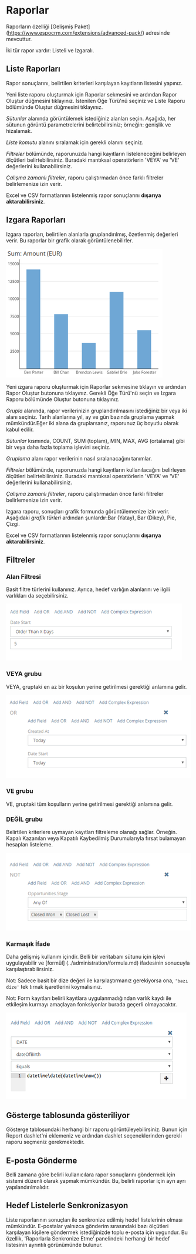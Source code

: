 # Raporlar

Raporların özelliği [Gelişmiş Paket] (https://www.espocrm.com/extensions/advanced-pack/) adresinde mevcuttur.

İki tür rapor vardır: Listeli ve Izgaralı.  

## Liste Raporları

Rapor sonuçlarını, belirtilen kriterleri karşılayan kayıtların listesini yapınız.

Yeni liste raporu oluşturmak için Raporlar sekmesini ve ardından Rapor Oluştur düğmesini tıklayınız. İstenilen Öğe Türü'nü seçiniz ve Liste Raporu bölümünde Oluştur düğmesini tıklayınız.

_Sütunlar_ alanında görüntülemek istediğiniz alanları seçin. Aşağıda, her sütunun görüntü parametrelerini belirtebilirsiniz; örneğin: genişlik ve hizalamak.

_Liste komutu_ alanını sıralamak için gerekli olanını seçiniz. 

_Filtreler_ bölümünde, raporunuzda hangi kayıtların listeleneceğini belirleyen ölçütleri belirtebilirsiniz. Buradaki mantıksal operatörlerin 'VEYA' ve 'VE' değerlerini kullanabilirsiniz.

_Çalışma zamanlı filtreler_, raporu çalıştırmadan önce farklı filtreler belirlemenize izin verir.

Excel ve CSV formatlarının listelenmiş rapor sonuçlarını  __dışarıya aktarabilirsiniz__.

## Izgara Raporları

Izgara raporları, belirtilen alanlarla gruplandırılmış, özetlenmiş değerleri verir. Bu raporlar bir grafik olarak görüntülenebilirler.


![Grid reports](../_static/images/user-guide/reports/grid.png)

Yeni ızgara raporu oluşturmak için Raporlar sekmesine tıklayın ve ardından Rapor Oluştur butonuna tıklayınız. Gerekli Öğe Türü'nü seçin ve Izgara Raporu bölümünde Oluştur butonuna tıklayınız.

_Grupla_ alanında, rapor verilerinizin gruplandırılmasını istediğiniz bir veya iki alanı seçiniz. Tarih alanlarına yıl, ay ve gün bazında gruplama yapmak mümkündür.Eğer iki alana da gruplarsanız, raporunuz üç boyutlu olarak kabul edilir.

_Sütunlar_ kısmında, COUNT, SUM (toplam), MIN, MAX, AVG (ortalama) gibi bir veya daha fazla toplama işlevini seçiniz.

_Gruplama_ alanı rapor verilerinin nasıl sıralanacağını tanımlar.

_Filtreler_ bölümünde, raporunuzda hangi kayıtların kullanılacağını belirleyen ölçütleri belirtebilirsiniz. Buradaki mantıksal operatörlerin 'VEYA' ve 'VE' değerlerini kullanabilirsiniz.

_Çalışma zamanlı filtreler_, raporu çalıştırmadan önce farklı filtreler belirlemenize izin verir.

Izgara raporu, sonuçları grafik formunda görüntülemenize izin verir. Aşağıdaki  _grafik türleri_ ardından şunlardır:Bar (Yatay), Bar (Dikey), Pie, Çizgi.

Excel ve CSV formatlarının listelenmiş rapor sonuçlarını  __dışarıya aktarabilirsiniz__.

## Filtreler

### Alan Filtresi

Basit filtre türlerini kullanınız. Ayrıca, hedef varlığın alanlarını ve ilgili varlıkları da seçebilirsiniz.

![Alan filtresi](../_static/images/user-guide/reports/filter-field.png)

### VEYA grubu

VEYA, gruptaki en az bir koşulun yerine getirilmesi gerektiği anlamına gelir.

![VEYA grubu](../_static/images/user-guide/reports/filter-or.png)

### VE grubu

VE, gruptaki tüm koşulların yerine getirilmesi gerektiği anlamına gelir.

### DEĞİL grubu

Belirtilen kriterlere uymayan kayıtları filtreleme olanağı sağlar. Örneğin. Kapalı Kazanılan veya Kapatılı Kaybedilmiş Durumularıyla fırsat bulamayan hesapları listeleme.

![DEĞİL grubu](../_static/images/user-guide/reports/filter-not.png)

### Karmaşık İfade

Daha gelişmiş kullanım içindir. Belli bir veritabanı sütunu için işlevi uygulayabilir ve [formül] (../administration/formula.md) ifadesinin sonucuyla karşılaştırabilirsiniz.


Not: Sadece basit bir dize değeri ile karşılaştırmanız gerekiyorsa ona, `'bazı dize'` tek tırnak işaretlerini koymalısınız.

Not: Form kayıtları belirli kayıtlara uygulanmadığından varlık kaydı ile etkileşim kurmayı amaçlayan fonksiyonlar burada geçerli olmayacaktır.

![Karmaşık İfade filtresi](../_static/images/user-guide/reports/filter-complex.png)

## Gösterge tablosunda gösteriliyor

Gösterge tablosundaki herhangi bir raporu görüntüleyebilirsiniz. Bunun için Report dashlet'ni eklemeniz ve ardından dashlet seçeneklerinden gerekli raporu seçmeniz gerekmektedir.

## E-posta Gönderme

Belli zamana göre belirli kullanıcılara rapor sonuçlarını göndermek için sistemi düzenli olarak yapmak mümkündür. Bu, belirli raporlar için ayrı ayrı yapılandırılmalıdır.

## Hedef Listelerle Senkronizasyon

Liste raporlarının sonuçları ile senkronize edilmiş hedef listelerinin olması mümkündür. E-postalar yalnızca gönderim sırasındaki bazı ölçütleri karşılayan kişilere göndermek istediğinizde toplu e-posta için uygundur. Bu özellik, 'Raporlarla Senkronize Etme' panelindeki herhangi bir hedef listesinin ayrıntılı görünümünde bulunur.
